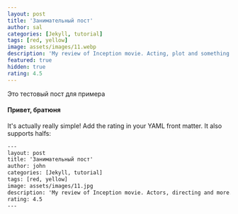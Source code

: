```yaml
---
layout: post
title: 'Занимательный пост'
author: sal
categories: [Jekyll, tutorial]
tags: [red, yellow]
image: assets/images/11.webp
description: 'My review of Inception movie. Acting, plot and something else in this short description.'
featured: true
hidden: true
rating: 4.5
---
```


Это тестовый пост для примера

#### Привет, братюня

It's actually really simple! Add the rating in your YAML front matter. It also supports halfs:

```html
---
layout: post
title: 'Занимательный пост'
author: john
categories: [Jekyll, tutorial]
tags: [red, yellow]
image: assets/images/11.jpg
description: 'My review of Inception movie. Actors, directing and more.'
rating: 4.5
---
```
